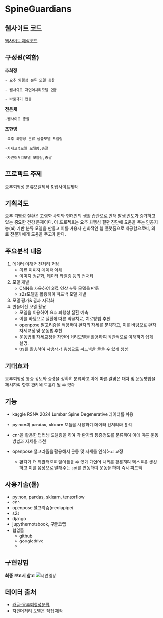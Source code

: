 # SpineGuardians

## 웹사이트 코드
[웹사이트 제작코드](https://drive.google.com/drive/folders/1DxJaCmV9aMphTQpw9SjCNQIPEKXdRtvW?usp=sharing
)
## 구성원(역할)
**추희정**
```
- 요추 퇴행성 분류 모델 총괄

- 웹사이트 자연어처리모델 연동

- 바로가기 연동
```
**전은채**
```
-웹사이트 총괄
```
**조한영**
```
-요추 퇴행성 분류 샘플모델 모델링

-자세교정모델 모델링,총괄

-자연어처리모델 모델링,총괄

```

## 프로젝트 주제
요추퇴행성 분류모델제작 & 웹사이트제작

## 기획의도
 요추 퇴행성 질환은 고령화 사회와 현대인의 생활 습관으로 인해 발생 빈도가 증가하고 있는 중요한 건강 문제이다. 이 프로젝트는 요추 퇴행성 질환 진단에 도움을 주는 인공지능(ai) 기반 분류 모델을 만들고 이를 사용자 친화적인 웹 플랫폼으로 제공함으로써, 의료 전문가에게 도움을 주고자 한다.

## 주요분석 내용
1. 데이터 이해와 전처리 과정
   - 의료 이미지 데이터 이해
   - 이미지 정규화, 데이터 라벨링 등의 전처리   
2. 모델 개발
   - CNN을 사용하여 의료 영상 분류 모델을 만듦
   - s2s모델을 활용하여 피드백 모델 개발
3. 모델 평가& 결과 시각화
4. 만들어진 모델 활용
   - 모델을 이용하여 요추 퇴행성 질환 예측
   - 이를 바탕으로 질환에 따른 약물치료, 치료방법 추천
   - openpose 알고리즘을 적용하여 환자의 자세를 분석하고,
 이를 바탕으로 환자 자세교정 및 운동법 추천
   - 운동법및 자세교정을 자연어 처리모델을 활용하여 직관적으로 이해하기 쉽게 설명.
   - tts를 활용하여 사용자가 음성으로 피드백을 들을 수 있게 생성

## 기대효과
요추퇴행성 통증 정도와 증상을 정확히 분류하고 이에 따른 알맞은 대처 및 운동방법을 제시하여 향후 관리에 도움이 될 수 있다.

## 기능
- kaggle RSNA 2024 Lumbar Spine Degenerative 데이터를 이용 

- python의 pandas, sklearn 모듈을  사용하여  데이터 전처리와 분석

- cnn을 활용한 딥러닝 모델링을 하여 각 환자의 통증정도를 분류하여 이에 따른 운동 방법과 자세를 추천

- openpose 알고리즘을 활용해서 운동 및 자세를 인식하고 교정
    - 환자가 더 직관적으로 알아들을 수 있게 자연어 처리를 활용하여 텍스트를 생성하고 이를 음성으로 말해주는 api를 연동하여 운동을 하며 즉각 피드백


## 사용기술(툴)
- python, pandas, sklearn, tensorflow
- cnn
- openpose 알고리즘(mediapipe)
- s2s
- django
- jupythernotebook, 구글코랩
- 협업툴
  - github
  - googledrive
  - 
## 구현방법
**최종 보고서 참고**
![시연영상](report/시연영상.gif)

## 데이터 출처
- [캐글-요추퇴행성분류](https://www.kaggle.com/competitions/rsna-2024-lumbar-spine-degenerative-classification/overview)
- 자연어처리 모델은 직접 제작